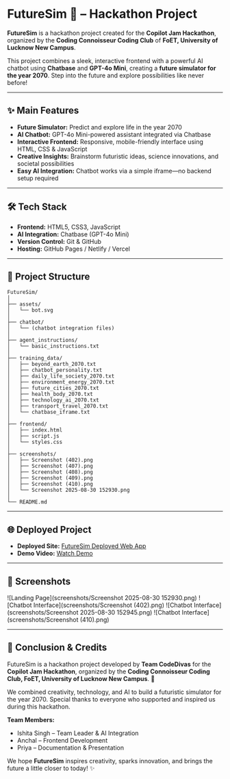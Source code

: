 # FutureSim 🚀 – Hackathon Project

**FutureSim** is a hackathon project created for the **Copilot Jam Hackathon**, organized by the **Coding Connoisseur Coding Club** of **FoET, University of Lucknow New Campus**.  

This project combines a sleek, interactive frontend with a powerful AI chatbot using **Chatbase** and **GPT-4o Mini**, creating a **future simulator for the year 2070**. Step into the future and explore possibilities like never before!  

---

## ✨ Main Features

- **Future Simulator:** Predict and explore life in the year 2070  
- **AI Chatbot:** GPT-4o Mini-powered assistant integrated via Chatbase  
- **Interactive Frontend:** Responsive, mobile-friendly interface using HTML, CSS & JavaScript  
- **Creative Insights:** Brainstorm futuristic ideas, science innovations, and societal possibilities  
- **Easy AI Integration:** Chatbot works via a simple iframe—no backend setup required  

---

## 🛠 Tech Stack

- **Frontend:** HTML5, CSS3, JavaScript  
- **AI Integration:** Chatbase (GPT-4o Mini)  
- **Version Control:** Git & GitHub  
- **Hosting:** GitHub Pages / Netlify / Vercel  

---

## 📁 Project Structure

```plaintext
FutureSim/
│
├── assets/
│   └── bot.svg
│
├── chatbot/
│   └── (chatbot integration files)
│
├── agent_instructions/
│   └── basic_instructions.txt
│
├── training_data/
│   ├── beyond_earth_2070.txt
│   ├── chatbot_personality.txt
│   ├── daily_life_society_2070.txt
│   ├── environment_energy_2070.txt
│   ├── future_cities_2070.txt
│   ├── health_body_2070.txt
│   ├── technology_ai_2070.txt
│   ├── transport_travel_2070.txt
│   └── chatbase_iframe.txt
│
├── frontend/
│   ├── index.html
│   ├── script.js
│   └── styles.css
│
├── screenshots/
│   ├── Screenshot (402).png
│   ├── Screenshot (407).png
│   ├── Screenshot (408).png
│   ├── Screenshot (409).png
│   ├── Screenshot (410).png
│   └── Screenshot 2025-08-30 152930.png
│
└── README.md
```

---

## 🌐 Deployed Project

- **Deployed Site:** [FutureSim Deployed Web App](https://futuresim.netlify.app/)  
- **Demo Video:** [Watch Demo](demo3.mp4)  

---

## 📸 Screenshots

![Landing Page](screenshots/Screenshot 2025-08-30 152930.png)
![Chatbot Interface](screenshots/Screenshot (402).png)
![Chatbot Interface](screenshots/Screenshot 2025-08-30 152945.png)
![Chatbot Interface](screenshots/Screenshot (410).png)

---

## 🎉 Conclusion & Credits

FutureSim is a hackathon project developed by **Team CodeDivas** for the **Copilot Jam Hackathon**, organized by the **Coding Connoisseur Coding Club, FoET, University of Lucknow New Campus**. 🚀  

We combined creativity, technology, and AI to build a futuristic simulator for the year 2070. Special thanks to everyone who supported and inspired us during this hackathon.  

**Team Members:**  
- Ishita Singh – Team Leader & AI Integration  
- Anchal – Frontend Development  
- Priya – Documentation & Presentation  

We hope **FutureSim** inspires creativity, sparks innovation, and brings the future a little closer to today! ✨


